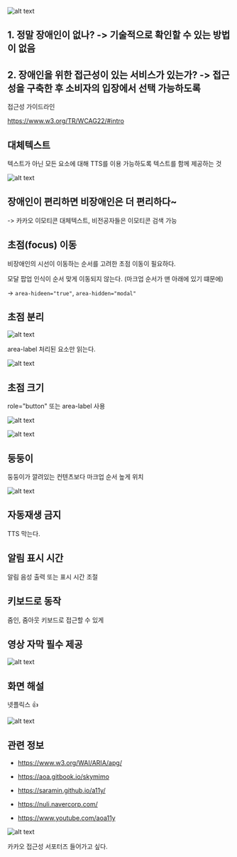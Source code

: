 ![alt text](image.png)

## 1. 정말 장애인이 없나? -> 기술적으로 확인할 수 있는 방법이 없음

## 2. 장애인을 위한 접근성이 있는 서비스가 있는가? -> 접근성을 구축한 후 소비자의 입장에서 선택 가능하도록

접근성 가이드라인

https://www.w3.org/TR/WCAG22/#intro

## 대체텍스트

텍스트가 아닌 모든 요소에 대해 TTS를 이용 가능하도록 텍스트를 함께 제공하는 것

![alt text](image-2.png)

## 장애인이 편리하면 비장애인은 더 편리하다~

-> 카카오 이모티콘 대체텍스트, 비전공자들은 이모티콘 검색 가능

## 초점(focus) 이동

비장애인의 시선이 이동하는 순서를 고려한 초점 이동이 필요하다.

모달 팝업 인식이 순서 맞게 이동되지 않는다. (마크업 순서가 맨 아래에 있기 떄문에)

-> `area-hideen="true"`, `area-hidden="modal"`

## 초점 분리

![alt text](image-3.png)

area-label 처리된 요소만 읽는다.

![alt text](image-4.png)

## 초점 크기

role="button" 또는 area-label 사용

![alt text](image-5.png)

![alt text](image-6.png)

## 둥둥이

둥둥이가 깔려있는 컨텐츠보다 마크업 순서 높게 위치

![alt text](image-7.png)

## 자동재생 금지

TTS 막는다.

## 알림 표시 시간

알림 음성 출력 또는 표시 시간 조절

## 키보드로 동작

줌인, 줌아웃 키보드로 접근할 수 있게

## 영상 자막 필수 제공

![alt text](image-8.png)

## 화면 해설

넷플릭스 👍

![alt text](image-9.png)

## 관련 정보

- https://www.w3.org/WAI/ARIA/apg/

- https://aoa.gitbook.io/skymimo

- https://saramin.github.io/a11y/

- https://nuli.navercorp.com/

- https://www.youtube.com/aoa11y

![alt text](image-10.png)

카카오 접근성 서포터즈 들어가고 싶다.

#
